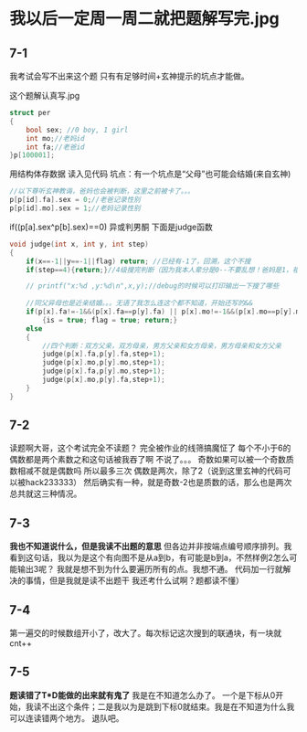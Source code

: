 # 我以后一定周一周二就把题解写完.jpg
## 7-1
我考试会写不出来这个题
只有有足够时间+玄神提示的坑点才能做。

这个题解认真写.jpg
```cpp
struct per
{
    bool sex; //0 boy, 1 girl
    int mo;//老妈id
    int fa;//老爸id
}p[100001];
```
用结构体存数据
读入见代码
坑点：有一个坑点是“父母”也可能会结婚(来自玄神)
```cpp
//以下尊听玄神教诲，爸妈也会被判断，这里之前被卡了。。。
p[p[id].fa].sex = 0;//老爸记录性别
p[p[id].mo].sex = 1;//老妈记录性别
```

if((p[a].sex^p[b].sex)==0) 异或判男酮
下面是judge函数
```cpp
void judge(int x, int y, int step)
{
    if(x==-1||y==-1||flag) return; //已经有-1了，回溯，这个不搜
    if(step==4){return;}//4级搜完判断（因为我本人辈分是0--不要乱想！爸妈是1，祖父是2，曾祖父是3，那个什么祖父是4就回溯了）

    // printf("x:%d ,y:%d\n",x,y);//debug的时候可以打印输出一下搜了哪些
    
	//同父异母也是近亲结婚。。。无语了我怎么连这个都不知道，开始还写的&&
    if(p[x].fa!=-1&&(p[x].fa==p[y].fa) || p[x].mo!=-1&&(p[x].mo==p[y].mo))
    	{is = true; flag = true; return;}
    else
    {
        //四个判断：双方父亲，双方母亲，男方父亲和女方母亲，男方母亲和女方父亲
        judge(p[x].fa,p[y].fa,step+1);
        judge(p[x].mo,p[y].mo,step+1);
        judge(p[x].fa,p[y].mo,step+1);
        judge(p[x].mo,p[y].fa,step+1);
    }
}
```

## 7-2
读题啊大哥，这个考试完全不读题？
完全被作业的线筛搞魔怔了
每个不小于6的偶数都是两个素数之和这句话被我吞了啊
不说了。。。
奇数如果可以被一个奇数质数相减不就是偶数吗 所以最多三次
偶数是两次，除了2（说到这里玄神的代码可以被hack233333）
然后确实有一种，就是奇数-2也是质数的话，那么也是两次
总共就这三种情况。
## 7-3
**我也不知道说什么，但是我读不出题的意思**
但各边并非按端点编号顺序排列。我看到这句话，我以为是这个有向图不是从a到b，有可能是b到a，不然样例2怎么可能输出3呢？
我就是想不到为什么要遍历所有的点。我想不通。
代码加一行就解决的事情，但是我就是读不出题干
我还考什么试啊？题都读不懂）
## 7-4
第一遍交的时候数组开小了，改大了。每次标记这次搜到的联通块，有一块就cnt++
## 7-5
  **题读错了T*D能做的出来就有鬼了**
  我是在不知道怎么办了。
  一个是下标从0开始，我读不出这个条件；二是我以为是跳到下标0就结束。我是在不知道为什么我可以连读错两个地方。
  退队吧。
